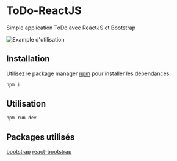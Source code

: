 
# ToDo-ReactJS

Simple application ToDo avec ReactJS et Bootstrap

![Example d'utilisation](https://media2.giphy.com/media/v1.Y2lkPTc5MGI3NjExZjI3bHcwZWxlZWdsdTRoaTBtOG1mbjlyZXQzcjdxaXlkOThjNnNhbiZlcD12MV9pbnRlcm5hbF9naWZfYnlfaWQmY3Q9Zw/1DBps1VRhAICakBz95/giphy.gif)

## Installation

Utilisez le package manager [npm](https://docs.npmjs.com/about-npm) pour installer les dépendances.

```bash
npm i
```

## Utilisation

```bash
npm run dev
```


## Packages utilisés
[bootstrap](https://www.npmjs.com/package/bootstrap)  [react-bootstrap](https://www.npmjs.com/package/react-bootstrap)
